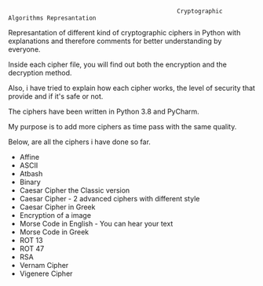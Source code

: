                                                     Cryptographic Algorithms Represantation 

Represantation of different kind of cryptographic ciphers in Python with explanations and therefore comments for better understanding by everyone.

Inside each cipher file, you will find out both the encryption and the decryption method.

Also, i have tried to explain how each cipher works, the level of security that provide and if it's safe or not.

The ciphers have been written in Python 3.8 and PyCharm.

My purpose is to add more ciphers as time pass with the same quality.

Below, are all the ciphers i have done so far.


* Affine 
* ASCII
* Atbash 
* Binary
* Caesar Cipher the Classic version
* Caesar Cipher - 2 advanced ciphers with different style 
* Caesar Cipher in Greek 
* Encryption of a image
* Morse Code in English - You can hear your text
* Morse Code in Greek 
* ROT 13 
* ROT 47 
* RSA 
* Vernam Cipher
* Vigenere Cipher 


